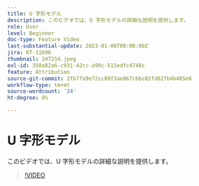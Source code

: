 ```yaml
---
title: U 字形モデル
description: このビデオでは、U 字形モデルの詳細な説明を提供します。
role: User
level: Beginner
doc-type: Feature Video
last-substantial-update: 2023-01-06T00:00:00Z
jira: KT-11696
thumbnail: 347214.jpeg
exl-id: 350a82a6-c931-42cc-a99c-515edfc4748c
feature: Attribution
source-git-commit: 2fb7fa9e72cc89f3ae867cbbc02fd62fb4b485e6
workflow-type: tm+mt
source-wordcount: '24'
ht-degree: 0%

---
```


# U 字形モデル

このビデオでは、U 字形モデルの詳細な説明を提供します。

>[!VIDEO](https://video.tv.adobe.com/v/347214/?quality=12&learn=on)
